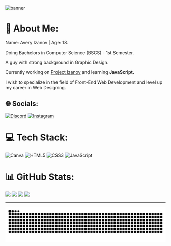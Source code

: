 ![banner](https://imgur.com/toOP1Ej.gif)

# 🔶 About Me:
Name: Avery Izanov | Age: 18.

Doing Bachelors in Computer Science (BSCS) - 1st Semester.

A guy with strong background in Graphic Design.

Currently working on [Project Izanov](https://izanov.github.io/project-izanov/) and learning **JavaScript.**

I wish to specialize in the field of Front-End Web Development and level up my career in Web Designing.

## 🌐 Socials:
[![Discord](https://img.shields.io/badge/Discord-%237289DA.svg?logo=discord&logoColor=white)](https://discord.com/users/1230055739238776874) [![Instagram](https://img.shields.io/badge/Instagram-%23E4405F.svg?logo=Instagram&logoColor=white)](https://instagram.com/averyizanov) 

# 💻 Tech Stack:
![Canva](https://img.shields.io/badge/Canva-%2300C4CC.svg?style=for-the-badge&logo=Canva&logoColor=white) ![HTML5](https://img.shields.io/badge/html5-%23E34F26.svg?style=for-the-badge&logo=html5&logoColor=white) ![CSS3](https://img.shields.io/badge/css3-%231572B6.svg?style=for-the-badge&logo=css3&logoColor=white) ![JavaScript](https://img.shields.io/badge/javascript-%23323330.svg?style=for-the-badge&logo=javascript&logoColor=%23F7DF1E)

# 📊 GitHub Stats:
![](https://github-readme-streak-stats.herokuapp.com/?user=izanov&theme=dark&hide_border=false)
![](https://github-readme-stats.vercel.app/api?username=izanov&theme=dark&hide_border=false&include_all_commits=false&count_private=false)
![](https://github-contributor-stats.vercel.app/api?username=izanov&limit=5&theme=tokyonight&combine_all_yearly_contributions=true)
![](https://github-readme-stats.vercel.app/api/top-langs/?username=izanov&theme=dark&hide_border=false&include_all_commits=false&count_private=false&layout=compact)

---
<picture>
  <source media="(prefers-color-scheme: dark)" srcset="https://raw.githubusercontent.com/hxxmz/hxxmz/output/github-contribution-grid-snake-dark.svg">
  <source media="(prefers-color-scheme: light)" srcset="https://raw.githubusercontent.com/hxxmz/hxxmz/output/github-contribution-grid-snake.svg">
  <img alt="github contribution grid snake animation" src="https://raw.githubusercontent.com/hxxmz/hxxmz/output/github-contribution-grid-snake.svg">
</picture>
